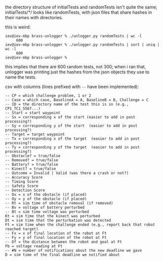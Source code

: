 the directory structure of initialTests and randomTests isn't quite the
same; initialTests/*/ looks like randomTests, with json files that share
hashes in their names with directories.

this is weird:
```
iev@iev-mbp brass-unlogger % ./unlogger.py randomTests | wc -l
     600
iev@iev-mbp brass-unlogger % ./unlogger.py randomTests | sort | uniq | wc -l
     600
iev@iev-mbp brass-unlogger %
```
this implies that there are 600 random tests, not 300; when i ran that,
unlogger was printing just the hashes from the json objects they use to
name the tests.






csv with columns (lines prefixed with `--` have been implemented):
```
-- CP = which challenge problem, 1 or 2
-- Case = which case, BaselineA = A, BaselineB = B, Challenge = C
-- ID = the directory name of the test this is in (e.g., CP1_TC1_5567...)
-- Start = start waypoint
-- Sx = corresponding x of the start (easier to add in post processing?)
-- Sy = corresponding y of the start  (easier to add in post processing?)
-- Target = target waypoint
-- Tx = corresponding x of the target  (easier to add in post processing?)
-- Ty = corresponding y of the target  (easier to add in post processing?)
-- Obstacle? = true/false
-- Removed? = true/false
-- Battery? = true/false
-- Kinect? = true/false
-- Outcome = Invalid | Valid (was there a crash or not?)
-- Accuracy Score
-- Timing Score
-- Safety Score
-- Detection Score
-- Ox = x of the obstacle (if placed)
-- Oy = y of the obstacle (if placed)
-- Rt = sim time of obstacle removal (if removed)
-- Bv = voltage of battery perturbed
-- Bt = sim time voltage was perturbed
Kt = sim time that the kinect was perturbed
Dt = sim time that the perturbation was detected
Ft = sim time when the challenge ended (e.g., report back that robot reached target)
-- Fx = x of final location of the robot at Ft
-- Fy = y of final location of the robot at Ft
-- Df = the distance between the robot and goal at Ft
Fb = voltage reading at Ft
-- #N = number of notifications about the new deadline we gave
D = sim time of the final deadline we notified about
```
